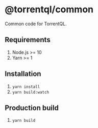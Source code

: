 # @torrentql/common

Common code for TorrentQL.

## Requirements

1. Node.js >= 10
2. Yarn >= 1

## Installation

1. `yarn install`
4. `yarn build:watch`

## Production build

1. `yarn build`
